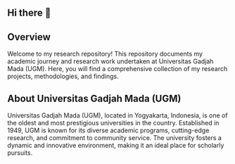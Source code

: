 ## Hi there 👋

## Overview
Welcome to my research repository! This repository documents my academic journey and research work undertaken at Universitas Gadjah Mada (UGM). Here, you will find a comprehensive collection of my research projects, methodologies, and findings.

## About Universitas Gadjah Mada (UGM)
Universitas Gadjah Mada (UGM), located in Yogyakarta, Indonesia, is one of the oldest and most prestigious universities in the country. Established in 1949, UGM is known for its diverse academic programs, cutting-edge research, and commitment to community service. The university fosters a dynamic and innovative environment, making it an ideal place for scholarly pursuits.
